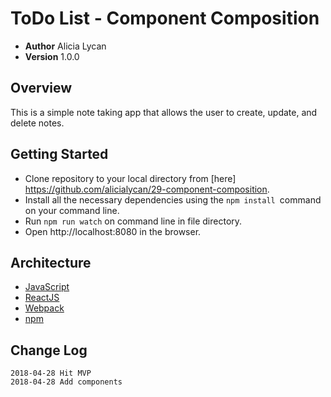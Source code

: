 # ToDo List - Component Composition

- **Author** Alicia Lycan
- **Version** 1.0.0

## Overview
This is a simple note taking app that allows the user to create, update, and delete notes.

## Getting Started
- Clone repository to your local directory from [here] https://github.com/alicialycan/29-component-composition.
- Install all the necessary dependencies using the `npm install `command on your command line.
- Run `npm run watch` on command line in file directory.
- Open http://localhost:8080 in the browser.

## Architecture
- [JavaScript](https://www.javascript.com/)
- [ReactJS](https://reactjs.org/)
- [Webpack](https://webpack.js.org/)
- [npm](https://npmjs.org/)

## Change Log
```
2018-04-28 Hit MVP
2018-04-28 Add components
```